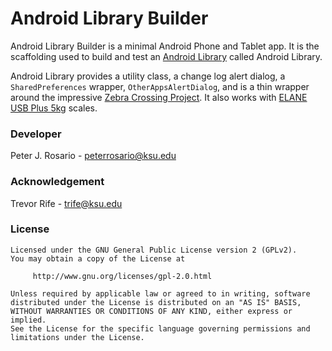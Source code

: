 # Android Library Builder

Android Library Builder is a minimal Android Phone and Tablet app.  It is the scaffolding used to build and test an [Android Library](https://developer.android.com/studio/projects/android-library.html) called Android Library.

Android Library provides a utility class, a change log alert dialog, a `SharedPreferences` wrapper, `OtherAppsAlertDialog`, and is a thin wrapper around the impressive [Zebra Crossing Project](https://github.com/zxing/zxing).  It also works with [ELANE USB Plus 5kg](http://www.elane.net/index.php?go=usb_plus5kg&category=usb_scales) scales.

### Developer
Peter J. Rosario - [peterrosario@ksu.edu](mailto:peterrosario@ksu.edu)

### Acknowledgement
Trevor Rife - [trife@ksu.edu](mailto:trife@ksu.edu)

### License
```text
Licensed under the GNU General Public License version 2 (GPLv2).
You may obtain a copy of the License at

     http://www.gnu.org/licenses/gpl-2.0.html

Unless required by applicable law or agreed to in writing, software
distributed under the License is distributed on an "AS IS" BASIS,
WITHOUT WARRANTIES OR CONDITIONS OF ANY KIND, either express or implied.
See the License for the specific language governing permissions and
limitations under the License.
```
